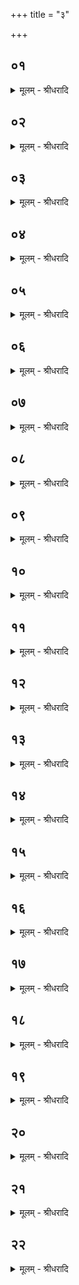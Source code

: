 +++
title = "३"

+++


## ०१
<details><summary>मूलम् - श्रीधरादि</summary>

आतिथ्येन[[!!]] वै᳘ देवा᳘ इष्ट्वा[[!!]]॥  
ता᳘न्त्सम᳘दविन्दत्ते᳘ तानूनप्त्रैः स᳘मशाम्यंस्त᳘ ऽएत᳘स्य प्रा᳘यश्चित्तिमैच्छन्य᳘द᳘न्यो ऽन्यं᳘ पा᳘पम᳘वदन्ना᳘ह पुरा ऽवभृ᳘थात्पु᳘नर्दीक्षा᳘मवा᳘कल्पयंस्त᳘ ऽएता᳘मवान्तरां᳘ दीक्षा᳘मपश्य᳘न्॥
</details>

## ०२
<details><summary>मूलम् - श्रीधरादि</summary>

(श्यंस्ते) ते ऽग्नि᳘नैव त्व᳘चं व्विप᳘ल्याङ्गयन्त॥  
त᳘पो वा᳘ ऽअग्निस्त᳘पो दीक्षा त᳘दवान्तरां᳘ दीक्षामु᳘पायंस्तद्य᳘दवान्तरां᳘ दीक्षा᳘मुपा᳘यँस्त᳘स्मादवान्तरदीक्षा᳘ सन्तरा᳘मङ्गु᳘लीरा᳘ञ्चन्त सन्तरां मे᳘खलां प᳘र्यस्तामे᳘वैनामेत᳘त्सतीं प᳘र्यास्यन्त त᳘थो ऽए᳘वैष᳘ एतद्यद᳘तः प्राची᳘नमव्रत्यं᳘ वा करो᳘त्यव्रत्यं᳘ वा व्व᳘दति त᳘स्यै᳘वैतत्प्रा᳘यश्चित्तिं कुरुते᳘॥
</details>

## ०३
<details><summary>मूलम् - श्रीधरादि</summary>

सो ऽग्नि᳘नैव त्व᳘चं व्विप᳘ल्यङ्गयते॥  
त᳘पो वा᳘ ऽअग्निस्त᳘पो दीक्षा त᳘दवान्तरां᳘ दीक्षामु᳘पैति सन्तरा᳘मङ्गु᳘लीर᳘चते सन्तरां मे᳘खलां प᳘र्यस्तामे᳘वैनामेत᳘त्सतीं प᳘र्यस्यते प्रजा᳘मु हैव त᳘द्देवा उ᳘पाय᳘न्॥
</details>

## ०४
<details><summary>मूलम् - श्रीधरादि</summary>

(यं᳘स्ते) ते ऽग्नि᳘नैव त्व᳘चं व्विप᳘ल्याङ्गयन्त॥  
(न्ता) अग्निर्व्वै᳘ मिथुन᳘स्य कर्ता᳘ प्रजनयिता त᳘त्प्रजामु᳘पायन्त्सन्तरा᳘मङ्गु᳘लीरा᳘ञ्चन्त सन्तरां मे᳘खलां त᳘त्प्रजा᳘मात्म᳘न्नकुर्व्वत त᳘थो ए᳘वैष᳘ ऽएत᳘त्प्रजा᳘मेवोपैति᳘॥
</details>

## ०५
<details><summary>मूलम् - श्रीधरादि</summary>

सो ऽग्नि᳘नैव त्व᳘चं व्विप᳘ल्यङ्गयते॥  
(ते ऽग्नि) अग्निर्व्वै᳘ मिथुन᳘स्य कर्ता᳘ प्रजनयिता त᳘त्प्रजामु᳘पैति सन्तरा᳘मङ्गु᳘लीर᳘चते सन्तरां मे᳘खलां त᳘त्प्रजा᳘मात्म᳘न्कुरुते॥
</details>

## ०६
<details><summary>मूलम् - श्रीधरादि</summary>

देवा᳘नामु ह स्म दीक्षिता᳘नाम्॥  
यः᳘ समिद्धारो᳘ वा स्वाध्यायं᳘ वा व्विसृज्य᳘ते त᳘ᳫं᳘ ह स्मे᳘तरस्यैवे᳘तरᳫं᳭ रूपेणे᳘तरस्ये᳘तरमसुररक्षसा᳘नि जिघाᳫं᳭सन्ति ते᳘ ह पापं व्व᳘दन्त ऽउपसमे᳘युरि᳘ति वै मां त्वम᳘चिकीर्षीरि᳘ति माजिघाᳫं᳭सीरि᳘त्यग्नि᳘र्हैव त᳘था᳘ नान्य᳘मुवा᳘दाग्निं त᳘था᳘ नान्यः[[!!]]॥
</details>

## ०७
<details><summary>मूलम् - श्रीधरादि</summary>

(स्ते᳘) ते᳘ होचुः॥  
(र᳘) अ᳘पीत्थन्त्वा᳘मग्ने ऽवादिषू३ रि᳘ति᳘ नै᳘वाह᳘मन्यं न मा᳘मन्य इ᳘ति᳘॥
</details>

## ०८
<details><summary>मूलम् - श्रीधरादि</summary>

ते ऽविदुः॥  
(र) अयं वै᳘ नो व्वि᳘रक्षस्तमो᳘ ऽस्यैव᳘ रूप᳘मसाम ते᳘न र᳘क्षाᳫं᳭स्यतिमोक्ष्या᳘महे ते᳘न स्वर्गं᳘ लोकᳫं᳭ स᳘मश्नुविष्यामह इ᳘ति᳘ ते ऽग्नि᳘रेव᳘ रूप᳘मभवंस्ते᳘न र᳘क्षाᳫं᳭स्यत्य᳘मुच्यन्त ते᳘न स्वर्गं᳘ लोकᳫं᳭ स᳘माश्नुवत त᳘थो ऽए᳘वैष᳘ ऽएत᳘दग्ने᳘रेव᳘ रूपं᳘ भवति ते᳘न र᳘क्षाᳫं᳭स्यतिमुच्य᳘ते ते᳘न स्वर्गं᳘ लोकᳫं᳭ स᳘मश्नुते स वै᳘ समि᳘धमे᳘वाभ्याद᳘धदवान्तरदीक्षामु᳘पैति॥
</details>

## ०९
<details><summary>मूलम् - श्रीधरादि</summary>

स᳘ समि᳘धमभ्या᳘दधाति[[!!]]॥  
(त्य᳘) अ᳘ग्ने व्व्रतपास्त्वे᳘ व्व्रतपा इ᳘त्यग्निर्हि᳘ देवा᳘नां व्व्रत᳘पतिस्त᳘स्मादाहा᳘ग्ने व्व्रतपास्त्वे᳘ व्व्रतपा इ᳘ति या त᳘व तनू᳘रियᳫं᳭ सा म᳘यि[[!!]] यो म᳘म तनू᳘रेषा सा त्व᳘यि॥ सह᳘ नौ व्व्रतपते व्व्रतानी᳘ति त᳘दग्नि᳘ना त्वचं[[!!]] व्विप᳘ल्यङ्गयते᳘ ऽनु मे दीक्षां᳘ दीक्षा᳘पतिर्म᳘न्यताम᳘नुत᳘पस्त᳘पस्पतिरि᳘ति त᳘दवान्तरां᳘ दीक्षामु᳘पैति सन्तरा᳘मङ्गु᳘लीर᳘चते सन्तरां मे᳘खलां प᳘र्यस्तामे᳘वैनामेत᳘त्सतीं प᳘र्य्यस्यते॥
</details>

## १०
<details><summary>मूलम् - श्रीधरादि</summary>

(ते᳘ ऽथै) अ᳘थैनम᳘तो म᳘दन्तीभिरु᳘पचरन्ति॥  
त᳘पो वा᳘ अग्निस्त᳘पो म᳘दन्त्यस्त᳘स्मादेनं म᳘दन्तीभिरु᳘पचरन्ति॥
</details>

## ११
<details><summary>मूलम् - श्रीधरादि</summary>

(न्त्य᳘) अ᳘थ म᳘दन्तीभिरुपस्पृ᳘श्य॥  
रा᳘जानमा᳘प्याययन्ति तद्यन्म᳘दन्तीरुपस्पृ᳘श्य रा᳘जानमाप्याय᳘यन्ति व्व᳘ज्रो वा आ᳘ज्यᳫं᳭ रे᳘तः सोमो[[!!]] नेद्व᳘ज्रेणा᳘ज्येन रे᳘तः सो᳘मᳫँ᳭ हिन᳘सामे᳘ति त᳘स्मान्म᳘दन्तीरुपस्पृ᳘श्य रा᳘जानमा᳘प्याययन्ति॥
</details>

## १२
<details><summary>मूलम् - श्रीधरादि</summary>

त᳘दाहुः॥  
(र्य᳘) य᳘स्मा ऽएत᳘दाप्या᳘यनं क्रियत[[!!]] ऽआतिथ्यᳫँ᳭ सो᳘माय त᳘मेवा᳘ग्र ऽआप्याययेयुर᳘थावान्तरदीक्षाम᳘थ[[!!]] तानूनप्त्राणी᳘ति त᳘दु त᳘था न᳘ कुर्याद्यज्ञ᳘स्य वा᳘ ऽएवं कर्मा᳘त्र वा᳘ ऽएनान्त्सम᳘दविन्दत्ते᳘ सᳫं᳭शम᳘मेव पू᳘र्व्वमुपायन्न᳘थावान्तरदीक्षाम᳘थाप्या᳘यनम्[[!!]]॥
</details>

## १३
<details><summary>मूलम् - श्रीधरादि</summary>

तद्य᳘दाप्याय᳘यन्ति॥  
देवो वै सो᳘मो दिवि हि सो᳘मो व्वृत्रो वै सो᳘म आसीत्त᳘स्यैतच्छ᳘रीरं य᳘द्गिर᳘यो यद᳘श्मानस्त᳘दे᳘षो ऽशाना नामौ᳘षधिर्जायत इ᳘ति ह स्माह श्वेत᳘केतुरौ᳘द्दालकिस्ता᳘मेत᳘दात्दृ᳘त्याभि᳘षुण्वन्ति तां᳘ दीक्षोपस᳘द्भिस्तानूनप्त्रैराप्या᳘यनेन सो᳘मं कुर्वन्ती᳘ति त᳘थो ऽए᳘वैनामेष᳘ ऽए᳘त᳘द्दीक्षोपस᳘द्भिस्तानूनप्त्रै᳘राप्या᳘यनेन सो᳘मं करोति॥
</details>

## १४
<details><summary>मूलम् - श्रीधरादि</summary>

म᳘धु सारघमि᳘ति वा᳘ आहुः॥  
(र्य) यज्ञो᳘ ह वै म᳘धुसारघम᳘थैत᳘ ऽएव᳘ सर᳘घो मधुकृ᳘तो य᳘दृत्वि᳘जस्तद्य᳘था म᳘धु मधुकृ᳘त ऽआप्याय᳘येयुरेव᳘मे᳘वैत᳘द्यज्ञमा᳘प्याययन्ति॥
</details>

## १५
<details><summary>मूलम् - श्रीधरादि</summary>

यज्ञे᳘न वै᳘ देवाः᳘॥  
(०) इमां जि᳘तिं जिग्यु᳘र्यैषामियं जि᳘तिस्ते᳘ होचुः कथं᳘ न इदं᳘ मनु᳘ष्यैरनभ्यारोह्य᳘ᳫं᳘ स्यादि᳘ति ते᳘ यज्ञ᳘स्य र᳘सं धीत्वा य᳘था म᳘धु मधुकृ᳘तो निर्द्ध᳘येयुर्व्विदु᳘ह्य यज्ञं यूपेन[[!!]] योपयित्वा᳘ ति᳘रो ऽभवन्नथ[[!!]] य᳘देनेना᳘योपयंस्त᳘स्माद्यूपो[[!!]] नाम[[!!]]॥
</details>

## १६
<details><summary>मूलम् - श्रीधरादि</summary>

तद्वा ऋ᳘षीणाम᳘नुश्रुतमास॥  
ते᳘ यज्ञᳫँ᳭ स᳘मभरन्य᳘था ऽयं᳘ यज्ञः स᳘म्भृत ऽएवं वा[[!!]] ऽएष᳘ यज्ञᳫं᳭ स᳘म्भरति यो दी᳘क्षते व्वाग्वै᳘ यज्ञस्तद्य᳘देवा᳘त्र यज्ञ᳘स्य निर्धीतं[[!!]] यद्वि᳘दुग्धं त᳘दे᳘वैतत्पु᳘नरा᳘प्याययति॥
</details>

## १७
<details><summary>मूलम् - श्रीधरादि</summary>

ते वै ष᳘ड्भूत्वा᳘ ऽऽप्याययन्ति॥  
षड्वा᳘ ऋत᳘व ऽऋत᳘व ऽए᳘वैत᳘द्भूत्वा᳘ ऽऽप्याययन्ति॥
</details>

## १८
<details><summary>मूलम् - श्रीधरादि</summary>

त ऽआ᳘प्याययन्ति॥  
(न्त्य) अᳫँ᳭शुरᳫँ᳭शुष्टे देव सोमा᳘प्यायतामि᳘ति त᳘दस्याशुं᳘ᳫ᳭मᳫं᳭शुमेवा᳘प्याययन्ती᳘न्द्रायैकधनवि᳘द ऽइती᳘न्द्रो वै᳘ यज्ञ᳘स्य देव᳘ता त᳘स्मादाहे᳘न्द्राये᳘त्येकधनवि᳘द ऽइ᳘ति शत᳘ᳫँ᳘ शतᳫँ᳭ ह स्म वा᳘ एष᳘ देवान्प्रत्ये᳘कैक ऽए᳘वाᳫँ᳭शुरे᳘कधना᳘नाप्यायते[[!!]] द᳘श दश वा तु᳘भ्यमि᳘न्द्रः प्या᳘यतामा त्वमि᳘न्द्राय प्यायस्वेती᳘न्द्रो वै᳘ यज्ञ᳘स्य देव᳘ता सा᳘ यैव᳘ यज्ञ᳘स्य देव᳘ता ता᳘मे᳘वैतदा᳘प्याययत्या त्वमि᳘न्द्राय प्यायस्वे᳘ति त᳘देत᳘स्मिन्नाप्या᳘यनं दधात्या᳘प्याययास्मान्त्स᳘खीन्त्सन्या᳘ मेधये᳘ति स य᳘त्सनो᳘ति तत्त᳘दाह य᳘त्सन्येत्य᳘थ य᳘दनुब्रूते त᳘दु त᳘दाह य᳘न्मेधये᳘ति स्वस्ति᳘ ते देव सोम सुत्या᳘मशीयेत्ये᳘का वा᳘ ऽएते᳘षामाशी᳘र्भवत्यृत्वि᳘जां च य᳘जमानस्य च यज्ञ᳘स्योदृ᳘चं गच्छेमे᳘ति यज्ञ᳘स्योदृ᳘चं गच्छानी᳘त्ये᳘वैत᳘दाह॥
</details>

## १९
<details><summary>मूलम् - श्रीधरादि</summary>

(हा᳘) अ᳘थ प्रस्तरे नि᳘ह्नुवते॥  
(त ऽ) उत्तरत᳘उपचारो वै᳘ यज्ञो᳘ ऽथैत᳘द्दक्षि᳘णेवान्वित्याप्याययन्त्यग्निर्वै᳘[[!!]] यज्ञस्त᳘द्यज्ञं᳘ पृष्ठतः᳘ कुर्व्वन्ति त᳘न्मिथ्या᳘ कुर्व्वन्ति देवे᳘भ्य ऽआ᳘वृश्च्यन्ते यज्ञो वै᳘ प्रस्तरस्त᳘द्यज्ञं पु᳘नरा᳘रभन्ते त᳘स्यो हैषा प्रा᳘यश्चित्तिस्त᳘थो हैषामेतन्न᳘ मिथ्या᳘कृतं भ᳘वति न᳘ देवे᳘भ्य आ᳘वृश्च्यन्ते त᳘स्मात्प्रस्तरे नि᳘ह्नुवते॥
</details>

## २०
<details><summary>मूलम् - श्रीधरादि</summary>

त᳘दाहुः॥  
(र) अक्ते᳘ निह्नुवीरा ३ न᳘नक्ता ३ इत्य᳘नक्ते हैव नि᳘ह्नुवीरन्न नु प्रह᳘रण᳘ᳫं᳘[[!!]] ह्ये᳘वाक्त᳘स्य॥
</details>

## २१
<details><summary>मूलम् - श्रीधरादि</summary>

ते नि᳘ह्नुवते॥  
(त ऽ) ए᳘ष्टा रा᳘यः᳘ प्रेषे भ᳘गाय ऽऋत᳘मृतवादि᳘भ्य इ᳘ति सत्य᳘ᳫँ᳘ सत्यवादि᳘भ्य ऽइ᳘त्यै᳘वैत᳘दाह न᳘मो द्या᳘वापृथिवी᳘भ्यामि᳘ति त᳘दाभ्यां द्या᳘वापृथिवी᳘भ्यां नि᳘ह्नुवते य᳘योरिदᳫँ᳭ स᳘र्वमधि[[!!]]॥
</details>

## २२
<details><summary>मूलम् - श्रीधरादि</summary>

(ध्य᳘) अ᳘थाह समुल्लु᳘प्य प्रस्तर᳘म्॥  
(म᳘) अ᳘ग्नीन्म᳘दन्त्यापा ३ इ᳘ति म᳘दन्ती᳘त्यग्नी᳘दाह ता᳘भिरेही᳘त्युप᳘र्य्युपर्य्यग्निम᳘तिहरति स य᳘न्नानुप्रह᳘रत्येते᳘न ह्य᳘त ऊर्द्ध्वान्य᳘हानि प्रचरिष्यन्भ᳘वत्य᳘थ य᳘दुप᳘र्य्युपर्य्यग्नि᳘मतिह᳘रति त᳘दे᳘वास्यानुप्रत्दृतभाजनं᳘ भवति त᳘मग्नी᳘धे प्र᳘यच्छति त᳘मग्नीन्नि᳘दधाति॥
</details>